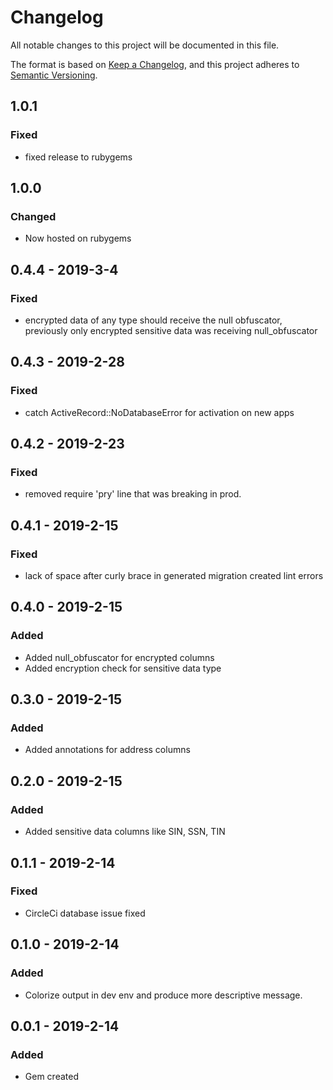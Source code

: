 # Changelog
All notable changes to this project will be documented in this file.

The format is based on [Keep a Changelog](https://keepachangelog.com/en/1.0.0/),
and this project adheres to [Semantic Versioning](https://semver.org/spec/v2.0.0.html).

## 1.0.1
### Fixed
- fixed release to rubygems

## 1.0.0
### Changed
- Now hosted on rubygems

## 0.4.4 - 2019-3-4
### Fixed
- encrypted data of any type should receive the null obfuscator, previously only encrypted sensitive data was receiving null_obfuscator

## 0.4.3 - 2019-2-28
### Fixed
- catch ActiveRecord::NoDatabaseError for activation on new apps

## 0.4.2 - 2019-2-23
### Fixed
- removed require 'pry' line that was breaking in prod.

## 0.4.1 - 2019-2-15
### Fixed
- lack of space after curly brace in generated migration created lint errors

## 0.4.0 - 2019-2-15
### Added
- Added null_obfuscator for encrypted columns
- Added encryption check for sensitive data type

## 0.3.0 - 2019-2-15
### Added
- Added annotations for address columns

## 0.2.0 - 2019-2-15
### Added
- Added sensitive data columns like SIN, SSN, TIN

## 0.1.1 - 2019-2-14
### Fixed
- CircleCi database issue fixed

## 0.1.0 - 2019-2-14
### Added
- Colorize output in dev env and produce more descriptive message.

## 0.0.1 - 2019-2-14
### Added
- Gem created
